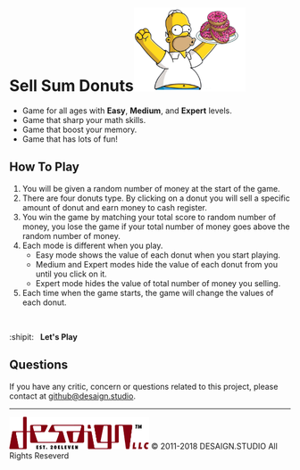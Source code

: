 # Sell Sum Donuts<img src="/assets/images/heroImg.png" alt="sellSumDonuts" width="200px"/>

- Game for all ages with **Easy**, **Medium**, and **Expert** levels.
- Game that sharp your math skills.
- Game that boost your memory.
- Game that has lots of fun!

## How To Play

1. You will be given a random number of money at the start of the game.
2. There are four donuts type. By clicking on a donut you will sell a specific amount of donut and earn money to cash register.
3. You win the game by matching your total score to random number of money, you lose the game if your total number of money goes above the random number of money.
4. Each mode is different when you play.
    - Easy mode shows the value of each donut when you start playing.
    - Medium and Expert modes hide the value of each donut from you until you click on it.
    - Expert mode hides the value of total number of money you selling.
5. Each time when the game starts, the game will change the values of each donut.

<br/>

:shipit: &#160; **<a href="https://kratuvwxyz.github.io/sellSumDonuts/#" target="_blank" style="text-decoration:none;">Let's Play</a>**

## Questions
If you have any critic, concern or questions related to this project, please contact at <a href="mailto:github@desaign.studio?Subject=Sell Sum Donuts at Github">github@desaign.studio</a>.

<hr/>

<img src="/assets/images/DESAIGNLLC.svg" alt="DESAIGN LLC" width="250px"/> &copy; 2011-2018 <a href="http://desaign.studio" target="_blank" style="text-decoration:none;">DESAIGN.STUDIO</a> All Rights Reseverd
